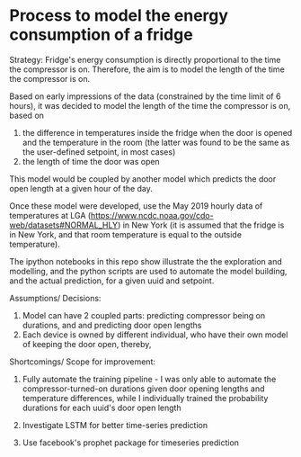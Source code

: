 # Process to model the energy consumption of a fridge

Strategy: 
    Fridge's energy consumption is directly proportional to the time the compressor is on. Therefore, the aim is to model the length of the time the compressor is on.


Based on early impressions of the data (constrained by the time limit of 6 hours), it was decided to model the length of the time the compressor is on, based on 
1. the difference in temperatures inside the fridge when the door is opened and the temperature in the room (the latter was found to be the same as the user-defined setpoint, in most cases)
2. the length of time the door was open

This model would be coupled by another model which predicts the door open length at a given hour of the day.  

Once these model were developed, use the May 2019 hourly data of temperatures at LGA (https://www.ncdc.noaa.gov/cdo-web/datasets#NORMAL_HLY) in New York (it is assumed that the fridge is in New York, and that room temperature is equal to the outside temperature). 

The ipython notebooks in this repo show illustrate the the exploration and modelling, and the python scripts are used to automate the model building, and the actual prediction, for a given uuid and setpoint.


Assumptions/ Decisions:
1. Model can have 2 coupled parts: predicting compressor being on durations, and and predicting door open lengths
2. Each device is owned by different individual, who have their own model of keeping the door open, thereby, 


Shortcomings/ Scope for improvement:
1. Fully automate the training pipeline - I was only able to automate the compressor-turned-on durations given door opening lengths and temperature differences, while I individually trained the probability durations for each uuid's door open length

2. Investigate LSTM for better time-series prediction 

3. Use facebook's prophet package for timeseries prediction

